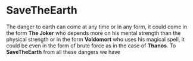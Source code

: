 # SaveTheEarth

The danger to earth can come at any time or in any form, it could come in the form **The Joker** who depends more on his mental strength than the physical strength or in the form **Voldomort** who uses his magical spell, it could be even in the form of brute force as in the case of **Thanos**. To **SaveTheEarth** from all these dangers we have 

#
